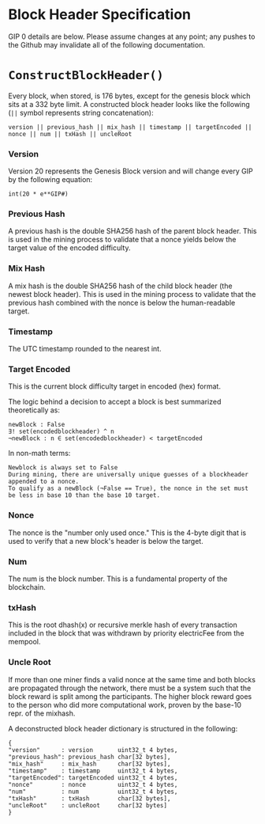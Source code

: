 # Block Header Specification

GIP 0 details are below. Please assume changes at any point; any pushes to the Github may invalidate all of the following documentation.

# ```ConstructBlockHeader()```

Every block, when stored, is 176 bytes, except for the genesis block which sits at a 332 byte limit.
A constructed block header looks like the following (```||``` symbol represents string concatenation):

```version || previous_hash || mix_hash || timestamp || targetEncoded || nonce || num || txHash || uncleRoot```

### Version

Version 20 represents the Genesis Block version and will change every GIP by the following equation:

```
int(20 * e**GIP#)
```

### Previous Hash

A previous hash is the double SHA256 hash of the parent block header. This is used in the mining process to validate that a nonce yields below the target value of the encoded difficulty.

### Mix Hash

A mix hash is the double SHA256 hash of the child block header (the newest block header). This is used in the mining process to validate that the previous hash combined with the nonce is below the human-readable target.

### Timestamp

The UTC timestamp rounded to the nearest int.

### Target Encoded

This is the current block difficulty target in encoded (hex) format.

The logic behind a decision to accept a block is best summarized theoretically as:

```
newBlock : False
∃! set(encodedblockheader) ^ n
¬newBlock : n ∈ set(encodedblockheader) < targetEncoded
```

In non-math terms:

```
Newblock is always set to False
During mining, there are universally unique guesses of a blockheader appended to a nonce.
To qualify as a newBlock (¬False == True), the nonce in the set must be less in base 10 than the base 10 target.
```

### Nonce

The nonce is the "number only used once." This is the 4-byte digit that is used to verify that a new block's header is below the target.

### Num

The num is the block number. This is a fundamental property of the blockchain.

### txHash

This is the root dhash(x) or recursive merkle hash of every transaction included in the block that was withdrawn by priority electricFee from the mempool.

### Uncle Root

If more than one miner finds a valid nonce at the same time and both blocks are propagated through the network, there must be a system such that the block reward is split among the participants. The higher block reward goes to the person who did more computational work, proven by the base-10 repr. of the mixhash.


A deconstructed block header dictionary is structured in the following:

```
{
"version"      : version       uint32_t 4 bytes,
"previous_hash": previous_hash char[32 bytes],
"mix_hash"     : mix_hash      char[32 bytes],
"timestamp"    : timestamp     uint32_t 4 bytes,
"targetEncoded": targetEncoded uint32_t 4 bytes,
"nonce"        : nonce         uint32_t 4 bytes,
"num"          : num           uint32_t 4 bytes,
"txHash"       : txHash        char[32 bytes],
"uncleRoot"    : uncleRoot     char[32 bytes]
}
```
